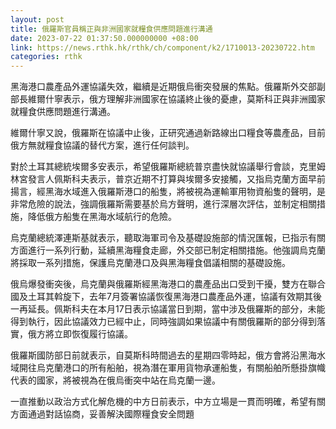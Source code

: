 ```yaml
---
layout: post
title: 俄羅斯官員稱正與非洲國家就糧食供應問題進行溝通
date: 2023-07-22 01:37:50.000000000 +08:00
link: https://news.rthk.hk/rthk/ch/component/k2/1710013-20230722.htm
categories: rthk
---
```


黑海港口農產品外運協議失效，繼續是近期俄烏衝突發展的焦點。俄羅斯外交部副部長維爾什寧表示，俄方理解非洲國家在協議終止後的憂慮，莫斯科正與非洲國家就糧食供應問題進行溝通。

維爾什寧又說，俄羅斯在協議中止後，正研究通過新路線出口糧食等農產品，目前俄方無就糧食協議的替代方案，進行任何談判。

對於土耳其總統埃爾多安表示，希望俄羅斯總統普京盡快就協議舉行會談，克里姆林宮發言人佩斯科夫表示，普京近期不打算與埃爾多安接觸，又指烏克蘭方面早前揚言，經黑海水域進入俄羅斯港口的船隻，將被視為運輸軍用物資船隻的聲明，是非常危險的說法，強調俄羅斯需要基於烏方聲明，進行深層次評估，並制定相關措施，降低俄方船隻在黑海水域航行的危險。

烏克蘭總統澤連斯基就表示，聽取海軍司令及基礎設施部的情況匯報，已指示有關方面進行一系列行動，延續黑海糧食走廊，外交部已制定相關措施。他強調烏克蘭將採取一系列措施，保護烏克蘭港口及與黑海糧食倡議相關的基礎設施。

俄烏爆發衝突後，烏克蘭與俄羅斯經黑海港口的農產品出口受到干擾，雙方在聯合國及土耳其斡旋下，去年7月簽署協議恢復黑海港口農產品外運，協議有效期其後一再延長。佩斯科夫在本月17日表示協議當日到期，當中涉及俄羅斯的部分，未能得到執行，因此協議效力已經中止，同時強調如果協議中有關俄羅斯的部分得到落實，俄方將立即恢復履行協議。

俄羅斯國防部日前就表示，自莫斯科時間過去的星期四零時起，俄方會將沿黑海水域開往烏克蘭港口的所有船舶，視為潛在軍用貨物承運船隻，有關船舶所懸掛旗幟代表的國家，將被視為在俄烏衝突中站在烏克蘭一邊。

一直推動以政治方式化解危機的中方日前表示，中方立場是一貫而明確，希望有關方面通過對話協商，妥善解決國際糧食安全問題

